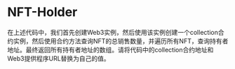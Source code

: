 # NFT-Holder
在上述代码中，我们首先创建Web3实例，然后使用该实例创建一个collection合约实例，然后使用合约方法查询NFT的总销售数量，并遍历所有NFT，查询持有者地址。最终返回所有持有者地址的数组。请将代码中的collection合约地址和Web3提供程序URL替换为自己的值。
